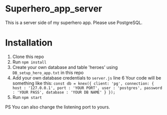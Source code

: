 # Superhero_app_server
This is a server side of my superhero app. Please use PostgreSQL.

# Installation
1. Clone this repo
2. Run `npm install`
3. Create your own database and table 'heroes' using `DB_setup_hero_app.txt` in this repo
4. Add your own database credentials to `server.js` line 6
  Your code will be something like this:
            `const db = knex({
                client: 'pg',
                connection: {
                  host : '127.0.0.1',
                  port : 'YOUR PORT',
                  user : 'postgres',
                  password : 'YOUR PASS',
                  database : 'YOUR DB NAME'
                }
              });`
5. Run `npm start`

PS You can also change the listening port to yours.

